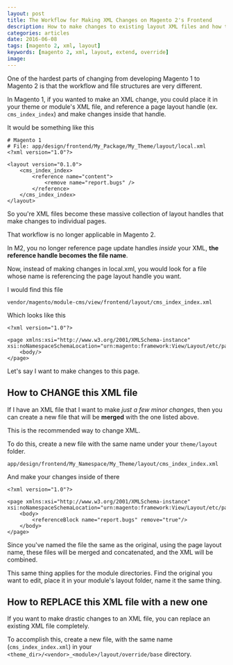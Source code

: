 ```yaml
---
layout: post
title: The Workflow for Making XML Changes on Magento 2's Frontend
description: How to make changes to existing layout XML files and how to replace existing layout XML files altogether.
categories: articles
date: 2016-06-08
tags: [magento 2, xml, layout]
keywords: [magento 2, xml, layout, extend, override]
image:
---
```


One of the hardest parts of changing from developing Magento 1 to Magento 2 is that the workflow and file structures are very different.

In Magento 1, if you wanted to make an XML change, you could place it in your theme or module's XML file, and reference a page layout handle (ex. `cms_index_index`) and make changes inside that handle.

It would be something like this

```Shell
# Magento 1
# File: app/design/frontend/My_Package/My_Theme/layout/local.xml
<?xml version="1.0"?>

<layout version="0.1.0">
    <cms_index_index>
        <reference name="content">
            <remove name="report.bugs" />
        </reference>
    </cms_index_index>
</layout>
```

So you're XML files become these massive collection of layout handles that make changes to individual pages.

That workflow is no longer applicable in Magento 2.

In M2, you no longer reference page update handles *inside* your XML, **the reference handle becomes the file name**.

Now, instead of making changes in local.xml, you would look for a file whose name is referencing the page layout handle you want.

I would find this file

```Shell
vendor/magento/module-cms/view/frontend/layout/cms_index_index.xml
```

Which looks like this

```Shell
<?xml version="1.0"?>

<page xmlns:xsi="http://www.w3.org/2001/XMLSchema-instance" xsi:noNamespaceSchemaLocation="urn:magento:framework:View/Layout/etc/page_configuration.xsd">
    <body/>
</page>
```

Let's say I want to make changes to this page.

## How to **CHANGE** this XML file
If I have an XML file that I want to make *just a few minor changes*, then you can create a new file that will be **merged** with the one listed above.

This is the recommended way to change XML.

To do this, create a new file with the same name under your `theme/layout` folder.

```Shell
app/design/frontend/My_Namespace/My_Theme/layout/cms_index_index.xml
```

And make your changes inside of there

```Shell
<?xml version="1.0"?>

<page xmlns:xsi="http://www.w3.org/2001/XMLSchema-instance" xsi:noNamespaceSchemaLocation="urn:magento:framework:View/Layout/etc/page_configuration.xsd">
    <body>
        <referenceBlock name="report.bugs" remove="true"/>
    </body>
</page>
```

Since you've named the file the same as the original, using the page layout name, these files will be merged and concatenated, and the XML will be combined.

This same thing applies for the module directories. Find the original you want to edit, place it in your module's layout folder, name it the same thing.

## How to **REPLACE** this XML file with a new one

If you want to make drastic changes to an XML file, you can replace an existing XML file completely.

To accomplish this, create a new file, with the same name (`cms_index_index.xml`) in your `<theme_dir>/<vendor>_<module>/layout/override/base` directory.